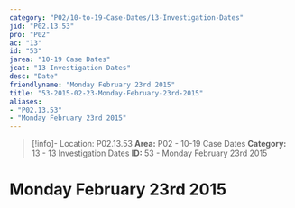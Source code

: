 ```yaml
---
category: "P02/10-to-19-Case-Dates/13-Investigation-Dates"
jid: "P02.13.53"
pro: "P02"
ac: "13"
id: "53"
jarea: "10-19 Case Dates"
jcat: "13 Investigation Dates"
desc: "Date"
friendlyname: "Monday February 23rd 2015"
title: "53-2015-02-23-Monday-February-23rd-2015"
aliases: 
- "P02.13.53"
- "Monday February 23rd 2015"
---
```

>[!info]- Location: P02.13.53
>**Area:** P02 - 10-19 Case Dates
>**Category:** 13 - 13 Investigation Dates
>**ID:** 53 - Monday February 23rd 2015

# Monday February 23rd 2015

